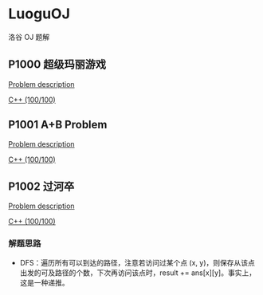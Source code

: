 # LuoguOJ
洛谷 OJ 题解

## P1000 超级玛丽游戏

[Problem description](https://www.luogu.org/problemnew/show/P1000)

[C++ (100/100)](https://github.com/Heliovic/LuoguOJ/blob/master/P1000/main.cpp)

## P1001 A+B Problem

[Problem description](https://www.luogu.org/problemnew/show/P1001)

[C++ (100/100)](https://github.com/Heliovic/LuoguOJ/blob/master/P1001/main.cpp)

## P1002 过河卒

[Problem description](https://www.luogu.org/problemnew/show/P1002)

[C++ (100/100)](https://github.com/Heliovic/LuoguOJ/blob/master/P1002/main.cpp)

### 解题思路

* DFS：遍历所有可以到达的路径，注意若访问过某个点 (x, y)，则保存从该点出发的可及路径的个数，下次再访问该点时，result += ans[x][y]。事实上，这是一种递推。
